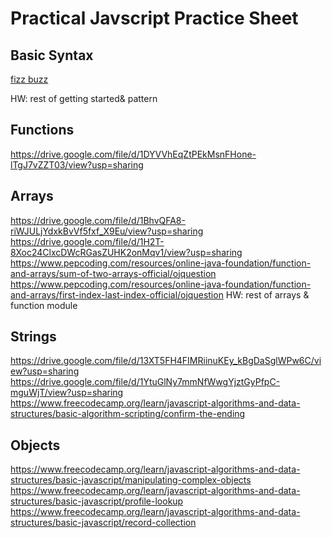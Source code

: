 # Practical Javscript Practice Sheet

## Basic Syntax

[fizz buzz](https://drive.google.com/file/d/1_3Kn-vYCqI-CBOcD_NXXV-uGWnl3nOd0/view?usp=sharing)
[](https://www.pepcoding.com/resources/online-java-foundation/getting-started/print-all-primes-till-n-official/ojquestion)
[](https://www.pepcoding.com/resources/online-java-foundation/getting-started/count-digits-official/ojquestion)
[](https://www.pepcoding.com/resources/online-java-foundation/getting-started/rotate-a-number/topic)
[](https://www.pepcoding.com/resources/online-java-foundation/getting-started/print-fibonacci-numbers-till-n/topic)
[](https://www.pepcoding.com/resources/online-java-foundation/patterns/pattern-type-1-official/ojquestion)
[](https://www.pepcoding.com/resources/online-java-foundation/patterns/pattern-type-3-official/ojquestion)
[](https://www.pepcoding.com/resources/online-java-foundation/patterns/pattern-type-5-official/ojquestion)

HW: rest of getting started& pattern

## Functions

https://drive.google.com/file/d/1DYVVhEqZtPEkMsnFHone-lTgJ7vZZT03/view?usp=sharing

## Arrays

https://drive.google.com/file/d/1BhvQFA8-riWJULjYdxkBvVf5fxf_X9Eu/view?usp=sharing
https://drive.google.com/file/d/1H2T-8Xoc24ClxcDWcRGasZUHK2onMqv1/view?usp=sharing
https://www.pepcoding.com/resources/online-java-foundation/function-and-arrays/sum-of-two-arrays-official/ojquestion
https://www.pepcoding.com/resources/online-java-foundation/function-and-arrays/first-index-last-index-official/ojquestion
HW: rest of arrays & function module

## Strings

https://drive.google.com/file/d/13XT5FH4FIMRiinuKEy_kBgDaSglWPw6C/view?usp=sharing
https://drive.google.com/file/d/1YtuGlNy7mmNfWwgYjztGyPfpC-mguWjT/view?usp=sharing
https://www.freecodecamp.org/learn/javascript-algorithms-and-data-structures/basic-algorithm-scripting/confirm-the-ending

## Objects

https://www.freecodecamp.org/learn/javascript-algorithms-and-data-structures/basic-javascript/manipulating-complex-objects
https://www.freecodecamp.org/learn/javascript-algorithms-and-data-structures/basic-javascript/profile-lookup
https://www.freecodecamp.org/learn/javascript-algorithms-and-data-structures/basic-javascript/record-collection
